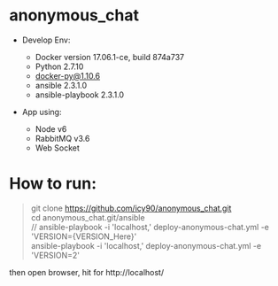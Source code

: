# anonymous_chat

* Develop Env:  
  * Docker version 17.06.1-ce, build 874a737  
  * Python 2.7.10  
  * docker-py@1.10.6  
  * ansible 2.3.1.0  
  * ansible-playbook 2.3.1.0  
    
* App using:  
  * Node v6  
  * RabbitMQ v3.6
  * Web Socket  
  
# How to run:  
> git clone https://github.com/icy90/anonymous_chat.git  
> cd anonymous_chat.git/ansible  
> // ansible-playbook -i 'localhost,' deploy-anonymous-chat.yml -e 'VERSION={VERSION_Here}'  
> ansible-playbook -i 'localhost,' deploy-anonymous-chat.yml -e 'VERSION=2'  

then open browser, hit for http://localhost/
